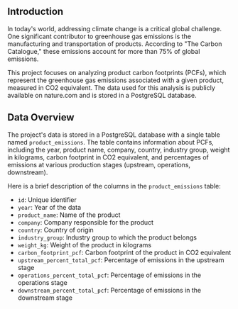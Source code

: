 ## Introduction

In today's world, addressing climate change is a critical global challenge. One significant contributor to greenhouse gas emissions is the manufacturing and transportation of products. According to "The Carbon Catalogue," these emissions account for more than 75% of global emissions.

This project focuses on analyzing product carbon footprints (PCFs), which represent the greenhouse gas emissions associated with a given product, measured in CO2 equivalent. The data used for this analysis is publicly available on nature.com and is stored in a PostgreSQL database.

## Data Overview

The project's data is stored in a PostgreSQL database with a single table named `product_emissions`. The table contains information about PCFs, including the year, product name, company, country, industry group, weight in kilograms, carbon footprint in CO2 equivalent, and percentages of emissions at various production stages (upstream, operations, downstream).

Here is a brief description of the columns in the `product_emissions` table:

- `id`: Unique identifier
- `year`: Year of the data
- `product_name`: Name of the product
- `company`: Company responsible for the product
- `country`: Country of origin
- `industry_group`: Industry group to which the product belongs
- `weight_kg`: Weight of the product in kilograms
- `carbon_footprint_pcf`: Carbon footprint of the product in CO2 equivalent
- `upstream_percent_total_pcf`: Percentage of emissions in the upstream stage
- `operations_percent_total_pcf`: Percentage of emissions in the operations stage
- `downstream_percent_total_pcf`: Percentage of emissions in the downstream stage
